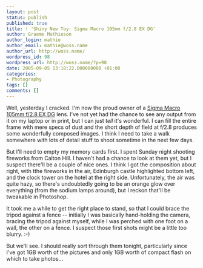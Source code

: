 ```yaml
---
layout: post
status: publish
published: true
title: ! 'Shiny New Toy: Sigma Macro 105mm f/2.8 EX DG'
author: Graeme Mathieson
author_login: mathie
author_email: mathie@woss.name
author_url: http://woss.name/
wordpress_id: 98
wordpress_url: http://woss.name/?p=98
date: 2005-09-05 13:18:22.000000000 +01:00
categories:
- Photography
tags: []
comments: []
---
```

Well, yesterday I cracked.  I'm now the proud owner of a <a href="http://www.sigmaphoto.com/lenses/lenses_all_details.asp?id=3253&navigator=5">Sigma Macro 105mm f/2.8 EX DG</a> lens.  I've not yet had the chance to see any output from it on my laptop or in print, but I can just <em>tell</em> it's wonderful.  I can fill the entire frame with mere specs of dust and the short depth of field at f/2.8 produces some wonderfully composed images.  I think I need to take a walk somewhere with lots of detail stuff to shoot sometime in the next few days.

But I'll need to empty my memory cards first.  I spent Sunday night shooting fireworks from Calton Hill.  I haven't had a chance to look at them yet, but I suspect there'll be a couple of nice ones.  I think I got the composition about right, with tthe fireworks in the air, Edinburgh castle highlighted bottom left, and the clock tower on the hotel at the right side.  Unfortunately, the air was quite hazy, so there's undoubtedly going to be an orange glow over everything (from the sodium lamps around), but I reckon that'll be tweakable in Photoshop.

It took me a while to get the right place to stand, so that I could brace the tripod against a fence -- initially I was basically hand-holding the camera, bracing the tripod against myself, while I was perched with one foot on a wall, the other on a fence.  I suspect those first shots might be a little too blurry. :-)

But we'll see.  I should really sort through them tonight, particularly since I've got 1GB worth of the pictures and only 1GB worth of compact flash on which to take photos...
